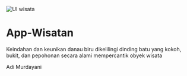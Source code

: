![UI wisata](https://user-images.githubusercontent.com/46926348/147787897-0f446379-3cec-4b71-a79d-34ada789bbd8.png)
# App-Wisatan

Keindahan dan keunikan danau biru dikelilingi dinding batu yang kokoh, bukit, dan pepohonan secara alami mempercantik obyek wisata 

Adi Murdayani
